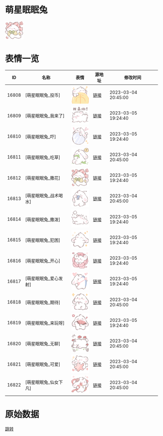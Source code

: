 # 萌星眠眠兔

<img src="./cover.png" height="60" alt="cover" />

# 表情一览

|ID|名称|表情|源地址|修改时间|
|----|----|----|----|----|
|16808|[萌星眠眠兔_投币]|<img src="./pic/016808_%5B萌星眠眠兔_投币%5D.png" height="60" alt="投币"/>|[链接](https://i0.hdslb.com/bfs/garb/397a277b85a090591c779d8ba14986206a0b8551.png)|2023-03-04 20:45:00|
|16809|[萌星眠眠兔_我来了]|<img src="./pic/016809_%5B萌星眠眠兔_我来了%5D.png" height="60" alt="我来了"/>|[链接](https://i0.hdslb.com/bfs/garb/dbd6b698eb6231b8317282bb1b733fa010b447c2.png)|2023-03-05 19:24:40|
|16810|[萌星眠眠兔_吓]|<img src="./pic/016810_%5B萌星眠眠兔_吓%5D.png" height="60" alt="吓"/>|[链接](https://i0.hdslb.com/bfs/garb/3bc6a87ccf56e2b681c69264b29cdfaf64da42ef.png)|2023-03-05 19:24:40|
|16811|[萌星眠眠兔_吃草]|<img src="./pic/016811_%5B萌星眠眠兔_吃草%5D.png" height="60" alt="吃草"/>|[链接](https://i0.hdslb.com/bfs/garb/b11263d55ceffb77ac88613caec370038f9834df.png)|2023-03-04 20:45:00|
|16812|[萌星眠眠兔_撒花]|<img src="./pic/016812_%5B萌星眠眠兔_撒花%5D.png" height="60" alt="撒花"/>|[链接](https://i0.hdslb.com/bfs/garb/c978caa52e8c9c1147f75a12dc23fd2c44c2a999.png)|2023-03-05 19:24:40|
|16813|[萌星眠眠兔_战术喝水]|<img src="./pic/016813_%5B萌星眠眠兔_战术喝水%5D.png" height="60" alt="战术喝水"/>|[链接](https://i0.hdslb.com/bfs/garb/82a888753f13f2fdab98e7161bb47b797bb21de5.png)|2023-03-04 20:45:00|
|16814|[萌星眠眠兔_撒泼]|<img src="./pic/016814_%5B萌星眠眠兔_撒泼%5D.png" height="60" alt="撒泼"/>|[链接](https://i0.hdslb.com/bfs/garb/5316638697bb5376ddb1bd7048e8a5ec7764df56.png)|2023-03-05 19:24:40|
|16815|[萌星眠眠兔_犯困]|<img src="./pic/016815_%5B萌星眠眠兔_犯困%5D.png" height="60" alt="犯困"/>|[链接](https://i0.hdslb.com/bfs/garb/ff36e96f7b9533c9ed082fa85043725e85a7c268.png)|2023-03-05 19:24:40|
|16816|[萌星眠眠兔_开心]|<img src="./pic/016816_%5B萌星眠眠兔_开心%5D.png" height="60" alt="开心"/>|[链接](https://i0.hdslb.com/bfs/garb/913807891d78c8aff6ba5693a7fee1deb1e33156.png)|2023-03-05 19:24:40|
|16817|[萌星眠眠兔_爱心发射]|<img src="./pic/016817_%5B萌星眠眠兔_爱心发射%5D.png" height="60" alt="爱心发射"/>|[链接](https://i0.hdslb.com/bfs/garb/f093a09fadb4a51f6ee9a218e76fe221645fd176.png)|2023-03-05 19:24:40|
|16818|[萌星眠眠兔_期待]|<img src="./pic/016818_%5B萌星眠眠兔_期待%5D.png" height="60" alt="期待"/>|[链接](https://i0.hdslb.com/bfs/garb/c4550e1298c5e836ae72e733e697961cc7be26ba.png)|2023-03-04 20:45:00|
|16819|[萌星眠眠兔_来玩呀]|<img src="./pic/016819_%5B萌星眠眠兔_来玩呀%5D.png" height="60" alt="来玩呀"/>|[链接](https://i0.hdslb.com/bfs/garb/77d11d91d8c653e595378def5c9df14d8a603a3a.png)|2023-03-05 19:24:40|
|16820|[萌星眠眠兔_无聊]|<img src="./pic/016820_%5B萌星眠眠兔_无聊%5D.png" height="60" alt="无聊"/>|[链接](https://i0.hdslb.com/bfs/garb/7ad0bdc625ab8bf448febb600fb1a4f367b96633.png)|2023-03-04 20:45:00|
|16821|[萌星眠眠兔_可爱]|<img src="./pic/016821_%5B萌星眠眠兔_可爱%5D.png" height="60" alt="可爱"/>|[链接](https://i0.hdslb.com/bfs/garb/3d393273658ac25c1f0837cc0178db36b471b7f5.png)|2023-03-04 20:45:00|
|16822|[萌星眠眠兔_仙女下凡]|<img src="./pic/016822_%5B萌星眠眠兔_仙女下凡%5D.png" height="60" alt="仙女下凡"/>|[链接](https://i0.hdslb.com/bfs/garb/ba12b2d785292efad174c3989e7ea23a0837fb2d.png)|2023-03-04 20:45:00|

# 原始数据

[跳转](./raw.json)

